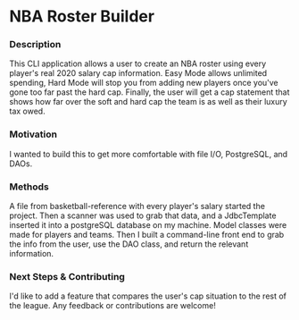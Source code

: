 # NBA Roster Builder


### Description
This CLI application allows a user to create an NBA roster using every player's real 2020 salary cap information. Easy Mode allows unlimited spending, Hard Mode will stop you from adding new players once you've gone too far past the hard cap. 
Finally, the user will get a cap statement that shows how far over the soft and hard cap the team is as well as their luxury tax owed.

### Motivation
I wanted to build this to get more comfortable with file I/O, PostgreSQL, and DAOs. 

### Methods

A file from basketball-reference with every player's salary started the project. Then a scanner was used to grab that data, and a JdbcTemplate inserted it into a postgreSQL database on my machine. Model classes were made for players and teams. Then I built a command-line front end to grab the info from the user, use the DAO class, and return the relevant information.

### Next Steps & Contributing
I'd like to add a feature that compares the user's cap situation to the rest of the league. Any feedback or contributions are welcome!


